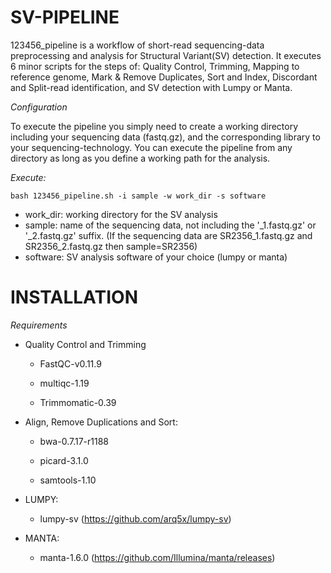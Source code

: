 # SV-PIPELINE

123456_pipeline is a workflow of short-read sequencing-data preprocessing and analysis for Structural Variant(SV) detection. It executes 6 minor scripts for the steps of: Quality Control, Trimming, Mapping to reference genome, Mark & Remove Duplicates, Sort and Index, Discordant and Split-read identification, and SV detection with Lumpy or Manta.

*Configuration*

To execute the pipeline you simply need to create a working directory including your sequencing data (fastq.gz), and the corresponding library to your sequencing-technology. You can execute the pipeline from any directory as long as you define a working path for the analysis.

*Execute:*

`bash 123456_pipeline.sh -i sample -w work_dir -s software`

* work_dir: working directory for the SV analysis
* sample: name of the sequencing data, not including the '_1.fastq.gz' or '_2.fastq.gz' suffix. (If the sequencing data are SR2356_1.fastq.gz and SR2356_2.fastq.gz then sample=SR2356)
* software: SV analysis software of your choice (lumpy or manta)


# INSTALLATION


*Requirements*

* Quality Control and Trimming

  * FastQC-v0.11.9

  * multiqc-1.19

  * Trimmomatic-0.39



* Align, Remove Duplications and Sort:

  * bwa-0.7.17-r1188

  * picard-3.1.0

  * samtools-1.10



* LUMPY:

  * lumpy-sv (https://github.com/arq5x/lumpy-sv)



* MANTA:

  *  manta-1.6.0 (https://github.com/Illumina/manta/releases)


